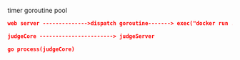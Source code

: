timer
goroutine pool

```json                         judge  
web server -------------->dispatch goroutine-------> exec("docker run ... /bin/bash/judgeCore args")

judgeCore -----------------------> judgeServer

go process(judgeCore)
```
